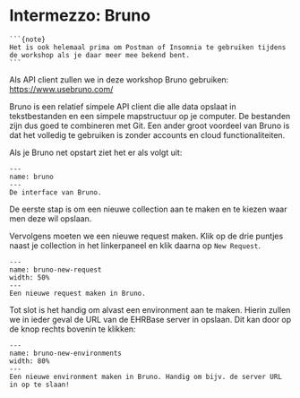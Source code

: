 # Intermezzo: Bruno

````{margin}
```{note}
Het is ook helemaal prima om Postman of Insomnia te gebruiken tijdens de workshop als je daar meer mee bekend bent. 
```
````

Als API client zullen we in deze workshop Bruno gebruiken: https://www.usebruno.com/

Bruno is een relatief simpele API client die alle data opslaat in tekstbestanden en een simpele mapstructuur op je 
computer. De bestanden zijn dus goed te combineren met Git. Een ander groot voordeel van Bruno is dat het volledig 
te gebruiken is zonder accounts en cloud functionaliteiten.

Als je Bruno net opstart ziet het er als volgt uit:

```{figure} ./figures/bruno.png
---
name: bruno
---
De interface van Bruno.
```

De eerste stap is om een nieuwe collection aan te maken en te kiezen waar men deze wil opslaan.

Vervolgens moeten we een nieuwe request maken. Klik op de drie puntjes naast je collection in het linkerpaneel en 
klik daarna op `New Request`.

```{figure} ./figures/bruno-new-request.png
---
name: bruno-new-request
width: 50%
---
Een nieuwe request maken in Bruno.
```

Tot slot is het handig om alvast een environment aan te maken. Hierin zullen we in ieder geval de URL van de EHRBase 
server in opslaan. Dit kan door op de knop rechts bovenin te klikken:

```{figure} ./figures/bruno-environments.png
---
name: bruno-new-environments
width: 80%
---
Een nieuwe environment maken in Bruno. Handig om bijv. de server URL in op te slaan!
```